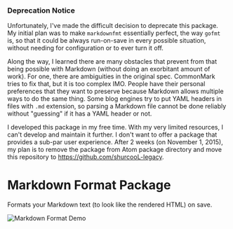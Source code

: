 ### Deprecation Notice

Unfortunately, I've made the difficult decision to deprecate this package. My initial plan was to make `markdownfmt` essentially perfect, the way `gofmt` is, so that it could be always run-on-save in every possible situation, without needing for configuration or to ever turn it off.

Along the way, I learned there are many obstacles that prevent from that being possible with Markdown (without doing an exorbitant amount of work). For one, there are ambiguities in the original spec. CommonMark tries to fix that, but it is too complex IMO. People have their personal preferences that they want to preserve because Markdown allows multiple ways to do the same thing. Some blog engines try to put YAML headers in files with `.md` extension, so parsing a Markdown file cannot be done reliably without "guessing" if it has a YAML header or not.

I developed this package in my free time. With my very limited resources, I can't develop and maintain it further. I don't want to offer a package that provides a sub-par user experience. After 2 weeks (on November 1, 2015), my plan is to remove the package from Atom package directory and move this repository to <https://github.com/shurcooL-legacy>.

Markdown Format Package
=======================

Formats your Markdown text (to look like the rendered HTML) on save.

![Markdown Format Demo](https://github.com/shurcooL/atom-markdown-format/blob/master/Demo.gif?raw=true)
